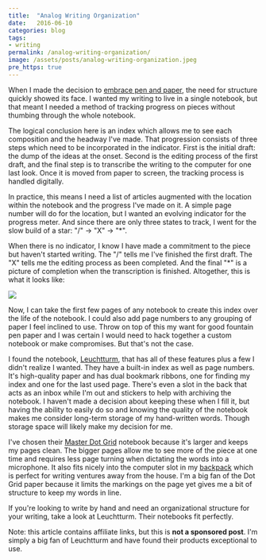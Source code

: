 ```yaml
---
title:  "Analog Writing Organization"
date:   2016-06-10
categories: blog
tags:
- writing
permalink: /analog-writing-organization/
image: /assets/posts/analog-writing-organization.jpeg
pre_https: true
---
```

When I made the decision to [embrace pen and paper](http://joebuhlig.com/the-science-and-experience-of-analog-writing/), the need for structure quickly showed its face. I wanted my writing to live in a single notebook, but that meant I needed a method of tracking progress on pieces without thumbing through the whole notebook.
<!--more-->

The logical conclusion here is an index which allows me to see each composition and the headway I've made. That progression consists of three steps which need to be incorporated in the indicator. First is the initial draft: the dump of the ideas at the onset. Second is the editing process of the first draft, and the final step is to transcribe the writing to the computer for one last look. Once it is moved from paper to screen, the tracking process is handled digitally.

In practice, this means I need a list of articles augmented with the location within the notebook and the progress I've made on it. A simple page number will do for the location, but I wanted an evolving indicator for the progress meter. And since there are only three states to track, I went for the slow build of a star: "/" → "X" → "*".

When there is no indicator, I know I have made a commitment to the piece but haven't started writing. The "/" tells me I've finished the first draft. The "X" tells me the editing process as been completed. And the final "*" is a picture of completion when the transcription is finished. Altogether, this is what it looks like:

<img class="center-image post-image-medium" src="https://joebuhlig.com/assets/posts_extra/analog-writing-organization/index.jpeg" />

Now, I can take the first few pages of any notebook to create this index over the life of the notebook. I could also add page numbers to any grouping of paper I feel inclined to use. Throw on top of this my want for good fountain pen paper and I was certain I would need to hack together a custom notebook or make compromises. But that's not the case.

I found the notebook, [Leuchtturm](https://www.amazon.com/s/ref=as_li_ss_tl?url=search-alias%3Daps&field-keywords=leuchtturm1917&sprefix=leuchtturm1917%2Caps%2C166&linkCode=ll2&tag=joebuhlig-20), that has all of these features plus a few I didn't realize I wanted. They have a built-in index as well as page numbers. It's high-quality paper and has dual bookmark ribbons, one for finding my index and one for the last used page. There's even a slot in the back that acts as an inbox while I'm out and stickers to help with archiving the notebook. I haven't made a decision about keeping these when I fill it, but having the ability to easily do so and knowing the quality of the notebook makes me consider long-term storage of my hand-written words. Though storage space will likely make my decision for me.

I've chosen their [Master Dot Grid](http://www.amazon.com/Leuchtturm-Master-Notebook-Hardcover-Dotted/dp/B003ENUIKC?tag=joebuhlig-20) notebook because it's larger and keeps my pages clean. The bigger pages allow me to see more of the piece at one time and requires less page turning when dictating the words into a microphone. It also fits nicely into the computer slot in my [backpack](http://www.amazon.com/Cocoon-Innovations-Backpack-Laptop-MCP3401BK/dp/B00LBYTMOY?tag=joebuhlig-20) which is perfect for writing ventures away from the house. I'm a big fan of the Dot Grid paper because it limits the markings on the page yet gives me a bit of structure to keep my words in line.

If you're looking to write by hand and need an organizational structure for your writing, take a look at Leuchtturm. Their notebooks fit perfectly.

Note: this article contains affiliate links, but this is __not a sponsored post__. I'm simply a big fan of Leuchtturm and have found their products exceptional to use.
